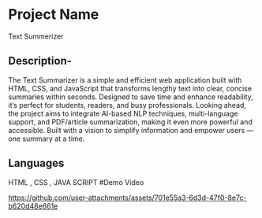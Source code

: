 # Project Name
Text Summerizer
## Description-
The Text Summarizer is a simple and efficient web application built with HTML, CSS, and JavaScript that transforms lengthy text into clear, concise summaries within seconds.
Designed to save time and enhance readability, it’s perfect for students, readers, and busy professionals.
Looking ahead, the project aims to integrate AI-based NLP techniques, multi-language support, and PDF/article summarization, making it even more powerful and accessible. 
Built with a vision to simplify information and empower users — one summary at a time.
## Languages
HTML , CSS , JAVA SCRIPT
#Demo Video

https://github.com/user-attachments/assets/701e55a3-6d3d-47f0-8e7c-b620d48e661e

